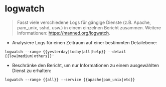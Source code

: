 # logwatch

> Fasst viele verschiedene Logs für gängige Dienste (z.B. Apache, pam_unix, sshd, usw.) in einem einzelnen Bericht zusammen.
> Weitere Informationen: <https://manned.org/logwatch>.

- Analysiere Logs für einen Zeitraum auf einer bestimmten Detailebene:

`logwatch --range {{yesterday|today|all|help}} --detail {{low|medium|others}}'`

- Beschränke den Bericht, um nur Informationen zu einem ausgewählten Dienst zu erhalten:

`logwatch --range {{all}} --service {{apache|pam_unix|etc}}`
